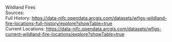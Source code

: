 Wildland Fires  
Sources:  
Full History: https://data-nifc.opendata.arcgis.com/datasets/wfigs-wildland-fire-locations-full-history/explore?showTable=true  
Current Locations: https://data-nifc.opendata.arcgis.com/datasets/wfigs-current-wildland-fire-locations/explore?showTable=true
